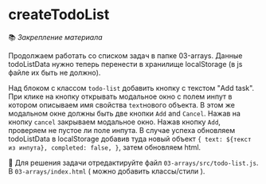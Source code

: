 # createTodoList 

📚 _Закрепление материала_

Продолжаем работать со списком задач в папке 03-arrays. 
Данные todoListData нужно теперь перенести в хранилище localStorage (в js файле их быть не должно). 

Над блоком с классом `todo-list`  добавить кнопку с текстом "Add task". 
При клике на кнопку открывать модальное окно с полем инпут в котором описываем 
имя свойства `text`нового объекта. В этом же модальном окне должны быть две кнопки  `Add` and `Cancel`. 
Нажав на кнопку `cancel` закрываем модальное окно. Нажав кнопку `Add`, проверяем не пустое ли поле инпута. 
В случае успеха обновляем todoListData в localStorage 
добавив туда новый объект `{ text: ${текст из инпута}, completed: false, }`, затем обновляем html.


📝 Для решения задачи отредактируйте файл `03-arrays/src/todo-list.js`. 
В `03-arrays/index.html` ( можно добавить классы/стили ). 


